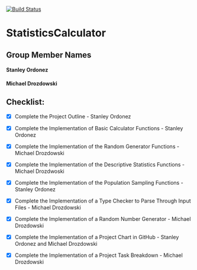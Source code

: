 [![Build Status](https://travis-ci.com/mjdroz/StatisticsCalculator.svg?branch=main)](https://travis-ci.com/mjdroz/StatisticsCalculator)

# StatisticsCalculator
## Group Member Names
#### Stanley Ordonez
#### Michael Drozdowski

## Checklist:

- [x] Complete the Project Outline - Stanley Ordonez
- [x] Complete the Implementation of Basic Calculator Functions - Stanley Ordonez
- [x] Complete the Implementation of the Random Generator Functions - Michael Drozdowski
- [x] Complete the Implementation of the Descriptive Statistics Functions - Michael Drozdwoski
- [x] Complete the Implementation of the Population Sampling Functions - Stanley Ordonez
- [x] Complete the Implementation of a Type Checker to Parse Through Input Files - Michael Drozdowski
- [x] Complete the Implementation of a Random Number Generator - Michael Drozdowski
- [x] Complete the Implementation of a Project Chart in GitHub - Stanley Ordonez and Michael Drozdowski
- [x] Complete the Implementation of a Project Task Breakdown - Michael Drozdowski
 